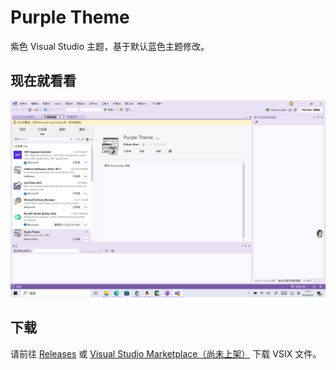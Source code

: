 # Purple Theme
紫色 Visual Studio 主题，基于默认蓝色主题修改。

## 现在就看看

![截屏](assets/screenshot.png)

## 下载

请前往 [Releases](https://github.com/ShihaoShen2025/purple-theme/releases) 或 [Visual Studio Marketplace（尚未上架）](https://marketplace.visualstudio.com/items?itemName=ShihaoShen.PurpleTheme) 下载 VSIX 文件。

